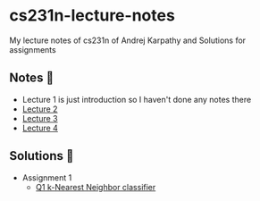# cs231n-lecture-notes
My lecture notes of cs231n of Andrej Karpathy and Solutions for assignments

## Notes :notebook:

- Lecture 1 is just introduction so I haven't done any notes there
- [Lecture 2](http://localhost:8888/notebooks/cs231/lec2-data-driven-approach-knn-linear-classification.ipynb)
- [Lecture 3](http://localhost:8888/notebooks/cs231/lec3-linear-classification-optimization.ipynb)
- [Lecture 4](http://localhost:8888/notebooks/cs231/lec4-computational-graph-backpropagation-neural-networks.ipynb)

## Solutions :microscope:

- Assignment 1
  - [Q1 k-Nearest Neighbor classifier](./assignment1-q1-solution.ipynb)
